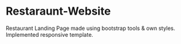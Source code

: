 # Restaraunt-Website
Restaurant Landing Page made using bootstrap tools &amp; own styles. Implemented responsive template.
